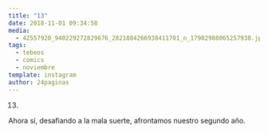 ```yaml
---
title: "13"
date: 2018-11-01 09:34:58
media: 
  - 42557920_940229272829676_2821884266938411701_n_17902988065257938.jpg
tags: 
  - tebeos
  - comics
  - noviembre
template: instagram
author: 24paginas
---
```


13.

Ahora sí, desafiando a la mala suerte, afrontamos nuestro segundo año.
